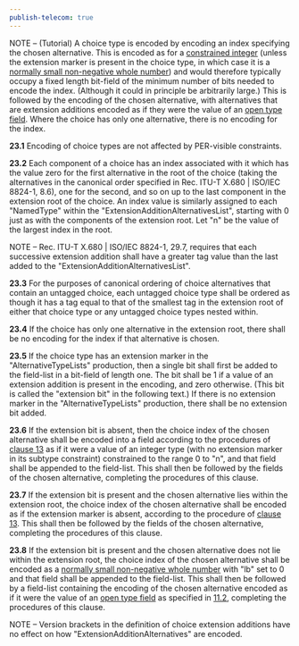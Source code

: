 ```yaml
---
publish-telecom: true
---
```



NOTE – (Tutorial) A choice type is encoded by encoding an index specifying the chosen alternative. This is encoded as for a [constrained integer](./11.5%20Encoding%20of%20a%20constrained%20whole%20number.md) (unless the extension marker is present in the choice type, in which case it is a [normally small non-negative whole number](./11.6%20Encoding%20of%20a%20normally%20small%20non-negative%20whole%20number.md)) and would therefore typically occupy a fixed length bit-field of the minimum number of bits needed to encode the index. (Although it could in principle be arbitrarily large.) This is followed by the encoding of the chosen alternative, with alternatives that are extension additions encoded as if they were the value of an [open type field](./11.2%20Open%20type%20fields.md). Where the choice has only one alternative, there is no encoding for the index.

**23.1** Encoding of choice types are not affected by PER-visible constraints.

**23.2** Each component of a choice has an index associated with it which has the value zero for the first alternative in the root of the choice (taking the alternatives in the canonical order specified in Rec. ITU-T X.680 | ISO/IEC 8824-1, 8.6), one for the second, and so on up to the last component in the extension root of the choice. An index value is similarly assigned to each "NamedType" within the "ExtensionAdditionAlternativesList", starting with 0 just as with the components of the extension root. Let "n" be the value of the largest index in the root.

NOTE – Rec. ITU-T X.680 | ISO/IEC 8824-1, 29.7, requires that each successive extension addition shall have a greater tag value than the last added to the "ExtensionAdditionAlternativesList".

**23.3** For the purposes of canonical ordering of choice alternatives that contain an untagged choice, each untagged choice type shall be ordered as though it has a tag equal to that of the smallest tag in the extension root of either that choice type or any untagged choice types nested within.

**23.4** If the choice has only one alternative in the extension root, there shall be no encoding for the index if that alternative is chosen.

**23.5** If the choice type has an extension marker in the "AlternativeTypeLists" production, then a single bit shall first be added to the field-list in a bit-field of length one. The bit shall be 1 if a value of an extension addition is present in the encoding, and zero otherwise. (This bit is called the "extension bit" in the following text.) If there is no extension marker in the "AlternativeTypeLists" production, there shall be no extension bit added.

**23.6** If the extension bit is absent, then the choice index of the chosen alternative shall be encoded into a field according to the procedures of [clause 13](./13%20Encoding%20the%20integer%20type.md) as if it were a value of an integer type (with no extension marker in its subtype constraint) constrained to the range 0 to "n", and that field shall be appended to the field-list. This shall then be followed by the fields of the chosen alternative, completing the procedures of this clause.

**23.7** If the extension bit is present and the chosen alternative lies within the extension root, the choice index of the chosen alternative shall be encoded as if the extension marker is absent, according to the procedure of [clause 13](./13%20Encoding%20the%20integer%20type.md).  This shall then be followed by the fields of the chosen alternative, completing the procedures of this clause.

**23.8** If the extension bit is present and the chosen alternative does not lie within the extension root, the choice index of the chosen alternative shall be encoded as a [normally small non-negative whole number](./11.6%20Encoding%20of%20a%20normally%20small%20non-negative%20whole%20number.md) with "lb" set to 0 and that field shall be appended to the field-list. This shall then be followed by a field-list containing the encoding of the chosen alternative encoded as if it were the value of an [open type field](./11.2%20Open%20type%20fields.md) as specified in [11.2](./11.2%20Open%20type%20fields.md), completing the procedures of this clause.

NOTE – Version brackets in the definition of choice extension additions have no effect on how "ExtensionAdditionAlternatives" are encoded.

